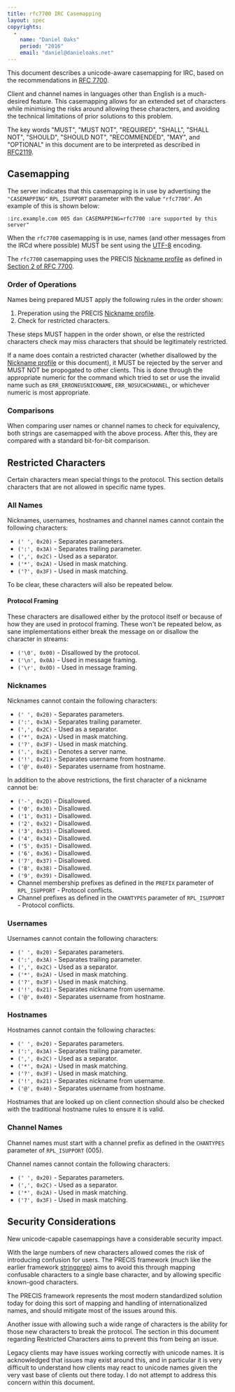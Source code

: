 ```yaml
---
title: rfc7700 IRC Casemapping
layout: spec
copyrights:
  -
    name: "Daniel Oaks"
    period: "2016"
    email: "daniel@danieloaks.net"
---
```

This document describes a unicode-aware casemapping for IRC, based on the recommendations in [RFC 7700](https://tools.ietf.org/html/rfc7700).

Client and channel names in languages other than English is a much-desired feature. This casemapping allows for an extended set of characters while minimising the risks around allowing these characters, and avoiding the technical limitations of prior solutions to this problem.

The key words "MUST", "MUST NOT", "REQUIRED", "SHALL", "SHALL NOT", "SHOULD", "SHOULD NOT", "RECOMMENDED", "MAY", and "OPTIONAL" in this document are to be interpreted as described in [RFC2119](http://tools.ietf.org/html/rfc2119).


## Casemapping

The server indicates that this casemapping is in use by advertising the `"CASEMAPPING"` `RPL_ISUPPORT` parameter with the value `"rfc7700"`. An example of this is shown below:

    :irc.example.com 005 dan CASEMAPPING=rfc7700 :are supported by this server"

When the `rfc7700` casemapping is in use, names (and other messages from the IRCd where possible) MUST be sent using the [UTF-8](https://tools.ietf.org/html/rfc3629) encoding.

The `rfc7700` casemapping uses the PRECIS [Nickname profile][precis] as defined in [Section 2 of RFC 7700][precis].

[precis]: https://tools.ietf.org/html/rfc7700#section-2


### Order of Operations

Names being prepared MUST apply the following rules in the order shown:

1. Preperation using the PRECIS [Nickname profile][precis].
2. Check for restricted characters.

These steps MUST happen in the order shown, or else the restricted characters check may miss characters that should be legitimately restricted.

If a name does contain a restricted character (whether disallowed by the [Nickname profile](https://tools.ietf.org/html/rfc7700#section-2.2) or this document), it MUST be rejected by the server and MUST NOT be propogated to other clients. This is done through the appropriate numeric for the command which tried to set or use the invalid name such as `ERR_ERRONEUSNICKNAME`, `ERR_NOSUCHCHANNEL`, or whichever numeric is most appropriate.


### Comparisons

When comparing user names or channel names to check for equivalency, both strings are casemapped with the above process. After this, they are compared with a standard bit-for-bit comparison.


## Restricted Characters

Certain characters mean special things to the protocol. This section details characters that are not allowed in specific name types.


### All Names

Nicknames, usernames, hostnames and channel names cannot contain the following characters:

* `(' ', 0x20)` - Separates parameters.
* `(':', 0x3A)` - Separates trailing parameter.
* `(',', 0x2C)` - Used as a separator.
* `('*', 0x2A)` - Used in mask matching.
* `('?', 0x3F)` - Used in mask matching.

To be clear, these characters will also be repeated below.

#### Protocol Framing

These characters are disallowed either by the protocol itself or because of how they are used in protocol framing. These won't be repeated below, as sane implementations either break the message on or disallow the character in streams:

* `('\0', 0x00)` - Disallowed by the protocol.
* `('\n', 0x0A)` - Used in message framing.
* `('\r', 0x0D)` - Used in message framing.


### Nicknames

Nicknames cannot contain the following characters:

* `(' ', 0x20)` - Separates parameters.
* `(':', 0x3A)` - Separates trailing parameter.
* `(',', 0x2C)` - Used as a separator.
* `('*', 0x2A)` - Used in mask matching.
* `('?', 0x3F)` - Used in mask matching.
* `('.', 0x2E)` - Denotes a server name.
* `('!', 0x21)` - Separates username from hostname.
* `('@', 0x40)` - Separates username from hostname.

In addition to the above restrictions, the first character of a nickname cannot be:

* `('-', 0x2D)` - Disallowed.
* `('0', 0x30)` - Disallowed.
* `('1', 0x31)` - Disallowed.
* `('2', 0x32)` - Disallowed.
* `('3', 0x33)` - Disallowed.
* `('4', 0x34)` - Disallowed.
* `('5', 0x35)` - Disallowed.
* `('6', 0x36)` - Disallowed.
* `('7', 0x37)` - Disallowed.
* `('8', 0x38)` - Disallowed.
* `('9', 0x39)` - Disallowed.
* Channel membership prefixes as defined in the `PREFIX` parameter of `RPL_ISUPPORT` - Protocol conflicts.
* Channel prefixes as defined in the `CHANTYPES` parameter of `RPL_ISUPPORT` - Protocol conflicts.


### Usernames

Usernames cannot contain the following characters:

* `(' ', 0x20)` - Separates parameters.
* `(':', 0x3A)` - Separates trailing parameter.
* `(',', 0x2C)` - Used as a separator.
* `('*', 0x2A)` - Used in mask matching.
* `('?', 0x3F)` - Used in mask matching.
* `('!', 0x21)` - Separates nickname from username.
* `('@', 0x40)` - Separates username from hostname.


### Hostnames

Hostnames cannot contain the following charactes:

* `(' ', 0x20)` - Separates parameters.
* `(':', 0x3A)` - Separates trailing parameter.
* `(',', 0x2C)` - Used as a separator.
* `('*', 0x2A)` - Used in mask matching.
* `('?', 0x3F)` - Used in mask matching.
* `('!', 0x21)` - Separates nickname from username.
* `('@', 0x40)` - Separates username from hostname.

Hostnames that are looked up on client connection should also be checked with the traditional hostname rules to ensure it is valid.


### Channel Names

Channel names must start with a channel prefix as defined in the `CHANTYPES` parameter of `RPL_ISUPPORT` (005).

Channel names cannot contain the following characters:

* `(' ', 0x20)` - Separates parameters.
* `(',', 0x2C)` - Used as a separator.
* `('*', 0x2A)` - Used in mask matching.
* `('?', 0x3F)` - Used in mask matching.


## Security Considerations

New unicode-capable casemappings have a considerable security impact.

With the large numbers of new characters allowed comes the risk of introducing confusion for users. The PRECIS framework (much like the earlier framework [stringprep](https://tools.ietf.org/html/rfc3454)) aims to avoid this through mapping confusable characters to a single base character, and by allowing specific known-good characters.

The PRECIS framework represents the most modern standardized solution today for doing this sort of mapping and handling of internationalized names, and should mitigate most of the issues around this.

Another issue with allowing such a wide range of characters is the ability for those new characters to break the protocol. The section in this document regarding Restricted Characters aims to prevent this from being an issue.

Legacy clients may have issues working correctly with unicode names. It is acknowledged that issues may exist around this, and in particular it is very difficult to understand how clients may react to unicode names given the very vast base of clients out there today. I do not attempt to address this concern within this document.

